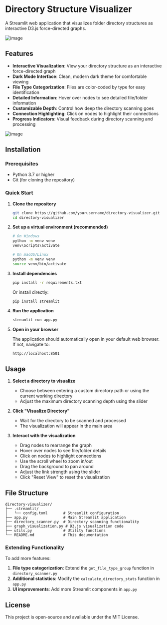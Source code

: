 # Directory Structure Visualizer

A Streamlit web application that visualizes folder directory structures as interactive D3.js force-directed graphs.

![image](https://github.com/user-attachments/assets/2af61d85-3693-4397-873f-4ba8756b8b2d)



## Features

- **Interactive Visualization**: View your directory structure as an interactive force-directed graph
- **Dark Mode Interface**: Clean, modern dark theme for comfortable viewing
- **File Type Categorization**: Files are color-coded by type for easy identification
- **Detailed Information**: Hover over nodes to see detailed file/folder information
- **Customizable Depth**: Control how deep the directory scanning goes
- **Connection Highlighting**: Click on nodes to highlight their connections
- **Progress Indicators**: Visual feedback during directory scanning and processing


![image](https://github.com/user-attachments/assets/08b28439-2347-42d1-8b3d-ba3be4c7c43c)

## Installation

### Prerequisites

- Python 3.7 or higher
- Git (for cloning the repository)

### Quick Start

1. **Clone the repository**

   ```bash
   git clone https://github.com/yourusername/directory-visualizer.git
   cd directory-visualizer
   ```

2. **Set up a virtual environment (recommended)**

   ```bash
   # On Windows
   python -m venv venv
   venv\Scripts\activate

   # On macOS/Linux
   python -m venv venv
   source venv/bin/activate
   ```

3. **Install dependencies**

   ```bash
   pip install -r requirements.txt
   ```

   Or install directly:

   ```bash
   pip install streamlit
   ```

4. **Run the application**

   ```bash
   streamlit run app.py
   ```

5. **Open in your browser**

   The application should automatically open in your default web browser. If not, navigate to:
   
   ```
   http://localhost:8501
   ```


## Usage

1. **Select a directory to visualize**
   - Choose between entering a custom directory path or using the current working directory
   - Adjust the maximum directory scanning depth using the slider

2. **Click "Visualize Directory"**
   - Wait for the directory to be scanned and processed
   - The visualization will appear in the main area

3. **Interact with the visualization**
   - Drag nodes to rearrange the graph
   - Hover over nodes to see file/folder details
   - Click on nodes to highlight connections
   - Use the scroll wheel to zoom in/out
   - Drag the background to pan around
   - Adjust the link strength using the slider
   - Click "Reset View" to reset the visualization

## File Structure

```
directory-visualizer/
├── .streamlit/
│   └── config.toml       # Streamlit configuration
├── app.py                # Main Streamlit application
├── directory_scanner.py  # Directory scanning functionality
├── graph_visualization.py # D3.js visualization code
├── utils.py              # Utility functions
└── README.md             # This documentation
```


### Extending Functionality

To add more features:

1. **File type categorization**: Extend the `get_file_type_group` function in `directory_scanner.py`
2. **Additional statistics**: Modify the `calculate_directory_stats` function in `app.py`
3. **UI improvements**: Add more Streamlit components in `app.py`

## License

This project is open-source and available under the MIT License.
